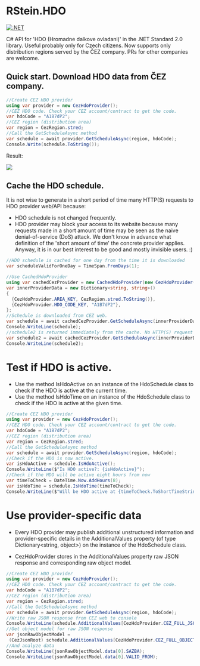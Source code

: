 # RStein.HDO
[![.NET](https://github.com/renestein/RStein.HDO/actions/workflows/dotnet.yml/badge.svg)](https://github.com/renestein/RStein.HDO/actions/workflows/dotnet.yml)

C# API for 'HDO (Hromadne dalkove ovladani)' in the .NET Standard 2.0 library. Useful probably only for Czech citizens.
Now supports only distribution regions served by the ČEZ company. PRs for other companies are welcome.


 ## **Quick start. Download HDO data from ČEZ company.**
``` C#
//Create CEZ HDO provider
using var provider = new CezHdoProvider();
//CEZ HDO code. Check your CEZ account/contract to get the code.
var hdoCode = "A1B7dP2";
//CEZ region (distribution area)
var region = CezRegion.stred;
//Call the GetScheduleAsync method
var schedule = await provider.GetScheduleAsync(region, hdoCode);
Console.Write(schedule.ToString());
```
Result:

![](https://snipboard.io/GuwQXY.jpg)

 ## **Cache the HDO schedule.**
 It is not wise to generate in a short period of time many HTTP(S) requests to HDO provider web/API because: 
 - HDO schedule is not changed frequently.
 - HDO provider may block your access to its website because many requests made in a short amount of time may be seen as the naive denial-of-service (DoS) attack. We don't know in advance what definition of the 'short amount of time' the concrete provider applies. Anyway, it is in our best interest to be good and mostly invisible users. :)
 ``` C#
//HDO schedule is cached for one day from the time it is downloaded
 var scheduleValidForOneDay = TimeSpan.FromDays(1);
 
 //Use CachedHdoProvider
 using var cachedCezProvider = new CachedHdoProvider(new CezHdoProvider(), scheduleValidForOneDay);
 var innerProviderData = new Dictionary<string, string>()
 {
   {CezHdoProvider.AREA_KEY, CezRegion.stred.ToString()},
   {CezHdoProvider.HDO_CODE_KEY, "A1B7dP2"},
 };
 //Schedule is downloaded from CEZ web.
 var schedule = await cachedCezProvider.GetScheduleAsync(innerProviderData);
 Console.WriteLine(schedule);
 //schedule2 is returned immediately from the cache. No HTTP(S) request is made.
 var schedule2 = await cachedCezProvider.GetScheduleAsync(innerProviderData);
 Console.WriteLine(schedule2);
 ```
 # **Test if HDO is active.**
- Use the method IsHdoActive on an instance of the HdoSchedule class to check if the HDO is active at the current time.
- Use the method IsHdoTime on an instance of the HdoSchedule class to check if the HDO is active at the given time.
 
``` C#
//Create CEZ HDO provider
using var provider = new CezHdoProvider();
//CEZ HDO code. Check your CEZ account/contract to get the code.
var hdoCode = "A1B7dP2";
//CEZ region (distribution area)
var region = CezRegion.stred;
//Call the GetScheduleAsync method
var schedule = await provider.GetScheduleAsync(region, hdoCode);
//Check if the HDO is now active.
var isHdoActive = schedule.IsHdoActive();
Console.WriteLine($"Is HDO active?: {isHdoActive}");
//Check if the HDO will be active eight hours from now
var timeToCheck = DateTime.Now.AddHours(8);
var isHdoTime = schedule.IsHdoTime(timeToCheck);
Console.WriteLine($"Will be HDO active at {timeToCheck.ToShortTimeString()}? : {isHdoTime}";
 ```
# **Use provider-specific data**
- Every HDO provider may publish additional unstructured information and provider-specific details in the AdditionalValues property (of type Dictionary<string, object>) on the instance of the HdoSchedule class.

- CezHdoProvider stores in the AdditionalValues property raw JSON response and corresponding raw object model.
 ``` C#
//Create CEZ HDO provider
using var provider = new CezHdoProvider();
//CEZ HDO code. Check your CEZ account/contract to get the code.
var hdoCode = "A1B7dP2";
//CEZ region (distribution area)
var region = CezRegion.stred;
//Call the GetScheduleAsync method
var schedule = await provider.GetScheduleAsync(region, hdoCode);
//Write raw JSON response from CEZ web to console
Console.WriteLine(schedule.AdditionalValues[CezHdoProvider.CEZ_FULL_JSON_RESPONSE_KEY]);
//Get object model for raw JSON response
var jsonRawObjectModel =
  (CezJsonRoot) schedule.AdditionalValues[CezHdoProvider.CEZ_FULL_OBJECT_MODEL_EQUIVALENT_TO_JSON_KEY];
//And analyze data
Console.WriteLine(jsonRawObjectModel.data[0].SAZBA);
Console.WriteLine(jsonRawObjectModel.data[0].VALID_FROM);
```

